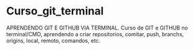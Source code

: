 # Curso_git_terminal
APRENDENDO GIT E GITHUB VIA TERMINAL.
Curso de GIT e GITHUB no terminal/CMD, aprendendo a criar repositorios, comitar, push, branchs, origins, local, remoto, comandos, etc.
